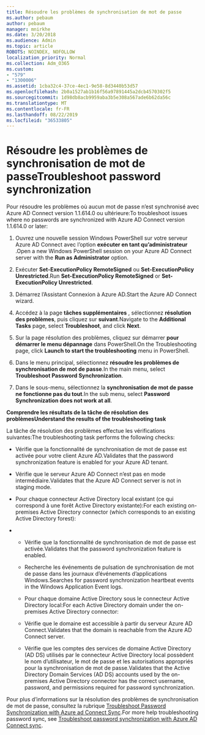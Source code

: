 ```yaml
---
title: Résoudre les problèmes de synchronisation de mot de passe
ms.author: pebaum
author: pebaum
manager: mnirkhe
ms.date: 3/20/2018
ms.audience: Admin
ms.topic: article
ROBOTS: NOINDEX, NOFOLLOW
localization_priority: Normal
ms.collection: Adm_O365
ms.custom:
- "579"
- "1300006"
ms.assetid: 1cba32c4-37ce-4ec1-9e58-8d3440b53d57
ms.openlocfilehash: 2b0a1527ab1b16f56a97891445a2dcb4570302f5
ms.sourcegitcommit: 1d98db8acb9959aba3b5e308a567ade6b62da56c
ms.translationtype: MT
ms.contentlocale: fr-FR
ms.lasthandoff: 08/22/2019
ms.locfileid: "36533805"
---
```

# <a name="troubleshoot-password-synchronization"></a><span data-ttu-id="93868-102">Résoudre les problèmes de synchronisation de mot de passe</span><span class="sxs-lookup"><span data-stu-id="93868-102">Troubleshoot password synchronization</span></span>

<span data-ttu-id="93868-103">Pour résoudre les problèmes où aucun mot de passe n’est synchronisé avec Azure AD Connect version 1.1.614.0 ou ultérieure:</span><span class="sxs-lookup"><span data-stu-id="93868-103">To troubleshoot issues where no passwords are synchronized with Azure AD Connect version 1.1.614.0 or later:</span></span>
  
1. <span data-ttu-id="93868-104">Ouvrez une nouvelle session Windows PowerShell sur votre serveur Azure AD Connect avec l’option **exécuter en tant qu’administrateur** .</span><span class="sxs-lookup"><span data-stu-id="93868-104">Open a new Windows PowerShell session on your Azure AD Connect server with the **Run as Administrator** option.</span></span>

2. <span data-ttu-id="93868-105">Exécuter **Set-ExecutionPolicy RemoteSigned** ou **Set-ExecutionPolicy Unrestricted**.</span><span class="sxs-lookup"><span data-stu-id="93868-105">Run **Set-ExecutionPolicy RemoteSigned** or **Set-ExecutionPolicy Unrestricted**.</span></span>

3. <span data-ttu-id="93868-106">Démarrez l’Assistant Connexion à Azure AD.</span><span class="sxs-lookup"><span data-stu-id="93868-106">Start the Azure AD Connect wizard.</span></span>

4. <span data-ttu-id="93868-107">Accédez à la page **tâches supplémentaires** , sélectionnez **résolution des problèmes**, puis cliquez sur **suivant**.</span><span class="sxs-lookup"><span data-stu-id="93868-107">Navigate to the **Additional Tasks** page, select **Troubleshoot**, and click **Next**.</span></span>

5. <span data-ttu-id="93868-108">Sur la page résolution des problèmes, cliquez sur démarrer **pour démarrer le menu dépannage** dans PowerShell.</span><span class="sxs-lookup"><span data-stu-id="93868-108">On the Troubleshooting page, click **Launch to start the troubleshooting** menu in PowerShell.</span></span>

6. <span data-ttu-id="93868-109">Dans le menu principal, sélectionnez **résoudre les problèmes de synchronisation de mot de passe**.</span><span class="sxs-lookup"><span data-stu-id="93868-109">In the main menu, select **Troubleshoot Password Synchronization**.</span></span>

7. <span data-ttu-id="93868-110">Dans le sous-menu, sélectionnez la **synchronisation de mot de passe ne fonctionne pas du tout**.</span><span class="sxs-lookup"><span data-stu-id="93868-110">In the sub menu, select **Password Synchronization does not work at all**.</span></span>

<span data-ttu-id="93868-111">**Comprendre les résultats de la tâche de résolution des problèmes**</span><span class="sxs-lookup"><span data-stu-id="93868-111">**Understand the results of the troubleshooting task**</span></span>
  
<span data-ttu-id="93868-112">La tâche de résolution des problèmes effectue les vérifications suivantes:</span><span class="sxs-lookup"><span data-stu-id="93868-112">The troubleshooting task performs the following checks:</span></span>
  
- <span data-ttu-id="93868-113">Vérifie que la fonctionnalité de synchronisation de mot de passe est activée pour votre client Azure AD.</span><span class="sxs-lookup"><span data-stu-id="93868-113">Validates that the password synchronization feature is enabled for your Azure AD tenant.</span></span>

- <span data-ttu-id="93868-114">Vérifie que le serveur Azure AD Connect n’est pas en mode intermédiaire.</span><span class="sxs-lookup"><span data-stu-id="93868-114">Validates that the Azure AD Connect server is not in staging mode.</span></span>

- <span data-ttu-id="93868-115">Pour chaque connecteur Active Directory local existant (ce qui correspond à une forêt Active Directory existante):</span><span class="sxs-lookup"><span data-stu-id="93868-115">For each existing on-premises Active Directory connector (which corresponds to an existing Active Directory forest):</span></span>

- 
  - <span data-ttu-id="93868-116">Vérifie que la fonctionnalité de synchronisation de mot de passe est activée.</span><span class="sxs-lookup"><span data-stu-id="93868-116">Validates that the password synchronization feature is enabled.</span></span>

  - <span data-ttu-id="93868-117">Recherche les événements de pulsation de synchronisation de mot de passe dans les journaux d’événements d’applications Windows.</span><span class="sxs-lookup"><span data-stu-id="93868-117">Searches for password synchronization heartbeat events in the Windows Application Event logs.</span></span>

  - <span data-ttu-id="93868-118">Pour chaque domaine Active Directory sous le connecteur Active Directory local:</span><span class="sxs-lookup"><span data-stu-id="93868-118">For each Active Directory domain under the on-premises Active Directory connector:</span></span>

  - <span data-ttu-id="93868-119">Vérifie que le domaine est accessible à partir du serveur Azure AD Connect.</span><span class="sxs-lookup"><span data-stu-id="93868-119">Validates that the domain is reachable from the Azure AD Connect server.</span></span>

  - <span data-ttu-id="93868-120">Vérifie que les comptes des services de domaine Active Directory (AD DS) utilisés par le connecteur Active Directory local possèdent le nom d’utilisateur, le mot de passe et les autorisations appropriés pour la synchronisation de mot de passe.</span><span class="sxs-lookup"><span data-stu-id="93868-120">Validates that the Active Directory Domain Services (AD DS) accounts used by the on-premises Active Directory connector has the correct username, password, and permissions required for password synchronization.</span></span>

<span data-ttu-id="93868-121">Pour plus d’informations sur la résolution des problèmes de synchronisation de mot de passe, consultez la rubrique [Troubleshoot Password Synchronization with Azure ad Connect Sync](https://docs.microsoft.com/azure/active-directory/connect/active-directory-aadconnectsync-troubleshoot-password-synchronization).</span><span class="sxs-lookup"><span data-stu-id="93868-121">For more help troubleshooting password sync, see [Troubleshoot password synchronization with Azure AD Connect sync](https://docs.microsoft.com/azure/active-directory/connect/active-directory-aadconnectsync-troubleshoot-password-synchronization).</span></span>
  